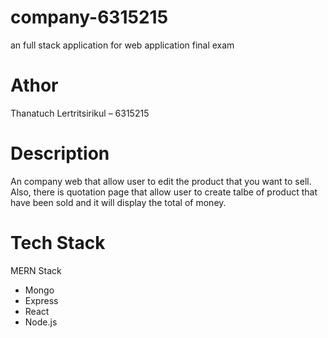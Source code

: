 # company-6315215
an full stack application for web application final exam

# Athor
Thanatuch Lertritsirikul – 6315215

# Description
An company web that allow user to edit the product that you want to sell. Also, there is quotation page that allow user to create talbe of product that have been sold and it will display the total of money.

# Tech Stack
MERN Stack
- Mongo 
- Express 
- React
- Node.js
